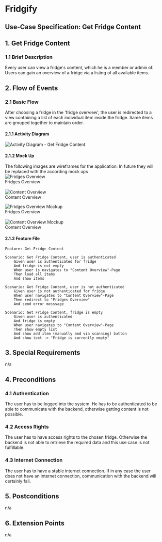 # Fridgify

## Use-Case Specification: Get Fridge Content

## 1. Get Fridge Content

### 1.1 Brief Description

Every user can view a fridge's content, which he is a member or admin of. Users can gain an overview of a fridge via a listing of all available items.

## 2. Flow of Events

### 2.1 Basic Flow

After choosing a fridge in the 'fridge overview', the user is redirected to a view containing a list of each individual item inside the fridge. Same items are grouped together to maintain order.

#### 2.1.1 Activity Diagram

![Activity Diagram - Get Fridge Content](./gfc_ad.png)

#### 2.1.2 Mock Up

The following images are wireframes for the application. In future they will be replaced with the according mock ups\
![Fridges Overview](../../images/GetFridgeMockUp.png) \
Fridges Overview \
\
![Content Overview](../../images/changeContentVolumeMockUp.png) \
Content Overview

![Fridges Overview Mockup](../images/fridge_overview.png) \
Fridges Overview \
\
![Content Overview Mockup](../images/content_overview.png) \
Content Overview


#### 2.1.3 Feature File

``` .feature
Feature: Get Fridge Content

Scenario: Get Fridge Content, user is authenticated
    Given user is authenticated for fridge
    And fridge is not empty
    When user is navigates to "Content Overview"-Page
    Then load all items
    And show items

Scenario: Get Fridge Content, user is not authenticated
    Given user is not authenticated for fridge
    When user navigates to "Content Overview"-Page
    Then redirect to "Fridges Overview"
    And send error messsage

Scenario: Get Fridge Content, fridge is empty
    Given user is authenticated
    And fridge is empty
    When user navigates to "Content Overview"-Page
    Then show empty list
    And show add item (manually and via scanning) button
    And show text -> "Fridge is currently empty"
```

## 3. Special Requirements

n/a

## 4. Preconditions

### 4.1 Authentication

The user has to be logged into the system. He has to be authenticated to be able to communicate with the backend, otherwise getting content is not possible.

### 4.2 Access Rights

The user has to have access rights to the chosen fridge. Otherwise the backend is not able to retrieve the required data and this use case is not fulfillable.

### 4.3 Internet Connection

The user has to have a stable internet connection. If in any case the user does not have an internet connection, communication with the backend will certainly fail.

## 5. Postconditions

n/a

## 6. Extension Points

n/a